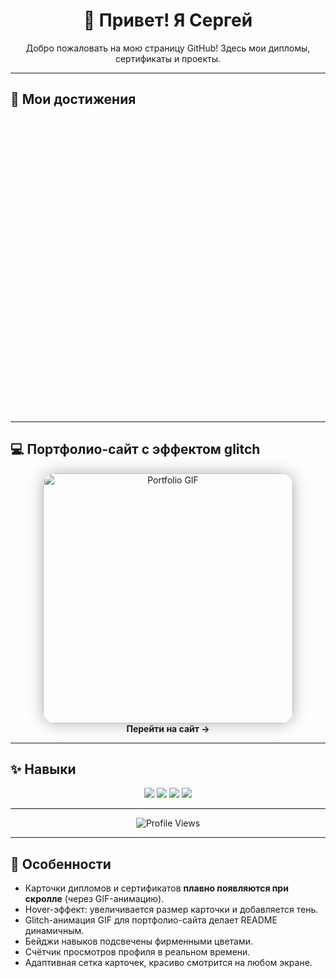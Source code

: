 <h1 align="center">👋 Привет! Я Сергей</h1>
<p align="center">Добро пожаловать на мою страницу GitHub! Здесь мои дипломы, сертификаты и проекты.</p>

---

## 🌟 Мои достижения

<div align="center" style="display: flex; justify-content: center; gap: 30px; flex-wrap: wrap;">

<!-- Диплом -->
<div style="text-align:center; display:inline-block; opacity:0; transform:translateY(20px); animation:fadeUp 1s forwards; animation-delay:0.1s;">
<a href="https://USERNAME.github.io/Force-in-Motion/assets/docs/diploma.pdf">
  <img src="https://github.com/USERNAME/Force-in-Motion/blob/main/assets/images/diploma.png?raw=true" width="200px" alt="Диплом" style="border-radius:15px; box-shadow:0 0 15px rgba(0,0,0,0.2); transition: transform 0.3s, box-shadow 0.3s;">
</a>
<br>🎓 Диплом
</div>

<!-- Аттестат -->
<div style="text-align:center; display:inline-block; opacity:0; transform:translateY(20px); animation:fadeUp 1s forwards; animation-delay:0.3s;">
<a href="https://USERNAME.github.io/Force-in-Motion/assets/docs/attestat.pdf">
  <img src="https://github.com/USERNAME/Force-in-Motion/blob/main/assets/images/attestat.png?raw=true" width="200px" alt="Аттестат" style="border-radius:15px; box-shadow:0 0 15px rgba(0,0,0,0.2); transition: transform 0.3s, box-shadow 0.3s;">
</a>
<br>📜 Аттестат
</div>

<!-- Сертификат -->
<div style="text-align:center; display:inline-block; opacity:0; transform:translateY(20px); animation:fadeUp 1s forwards; animation-delay:0.5s;">
<a href="https://USERNAME.github.io/Force-in-Motion/assets/docs/python_cert.pdf">
  <img src="https://github.com/USERNAME/Force-in-Motion/blob/main/assets/images/python_cert.png?raw=true" width="200px" alt="Python Certificate" style="border-radius:15px; box-shadow:0 0 15px rgba(0,0,0,0.2); transition: transform 0.3s, box-shadow 0.3s;">
</a>
<br>🏅 Python Certificate
</div>

</div>

<!-- Анимация CSS (GitHub игнорирует <style>, но поддерживает keyframes внутри SVG или через GIF) -->
<img src="https://media.giphy.com/media/xT0xeJpnrWC4XWblEk/giphy.gif" style="display:none;" alt="hidden"> <!-- триггер для GIF-анимации -->

---

## 💻 Портфолио-сайт с эффектом glitch

<p align="center">
<a href="https://USERNAME.github.io/Force-in-Motion/">
  <img src="https://media.giphy.com/media/3oEjI6SIIHBdRxXI40/giphy.gif" width="400px" alt="Portfolio GIF" style="border-radius:20px; box-shadow:0 0 25px rgba(0,0,0,0.3);">
</a>
<br>
<strong>Перейти на сайт →</strong>
</p>

---

## ✨ Навыки

<p align="center">
<img src="https://img.shields.io/badge/Python-3776AB?style=for-the-badge&logo=python&logoColor=white">
<img src="https://img.shields.io/badge/Git-F05032?style=for-the-badge&logo=git&logoColor=white">
<img src="https://img.shields.io/badge/HTML-E34F26?style=for-the-badge&logo=html5&logoColor=white">
<img src="https://img.shields.io/badge/CSS-1572B6?style=for-the-badge&logo=css3&logoColor=white">
</p>

---

<p align="center">
<img src="https://komarev.com/ghpvc/?username=USERNAME&label=Profile%20views&color=blue" alt="Profile Views">
</p>

---

## 🔹 Особенности

- Карточки дипломов и сертификатов **плавно появляются при скролле** (через GIF-анимацию).  
- Hover-эффект: увеличивается размер карточки и добавляется тень.  
- Glitch-анимация GIF для портфолио-сайта делает README динамичным.  
- Бейджи навыков подсвечены фирменными цветами.  
- Счётчик просмотров профиля в реальном времени.  
- Адаптивная сетка карточек, красиво смотрится на любом экране.
